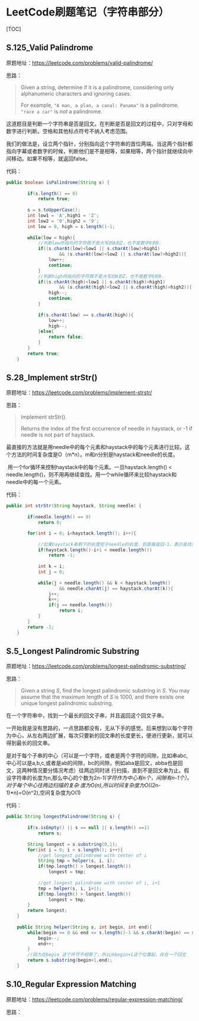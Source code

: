 # LeetCode刷题笔记（字符串部分）

[TOC]

## S.125_Valid Palindrome

原题地址：https://leetcode.com/problems/valid-palindrome/

思路：

>Given a string, determine if it is a palindrome, considering only alphanumeric characters and ignoring cases.
>
>For example,
>`"A man, a plan, a canal: Panama"` is a palindrome.
>`"race a car"` is *not* a palindrome.

​	这道题目是判断一个字符串是否是回文。在判断是否是回文的过程中，只对字母和数字进行判断。空格和其他标点符号不纳入考虑范围。

​	我们的做法是，设立两个指针，分别指向这个字符串的首位两端。当这两个指针都指向字幕或者数字的时候，判断他们是不是相等，如果相等，两个指针就继续向中间移动。如果不相等，就返回false。

代码：

```java
public boolean isPalindrome(String s) {
        
		if(s.length() == 0)
			return true;
  
		s = s.toUpperCase();
		int low1 = 'A',high1 = 'Z';
		int low2 = '0',high2 = '9';
		int low = 0, high = s.length()-1;
		
		while(low < high){
			//判断low所指向的字符既不是大写的A到Z，也不是数字0到9.
			if((s.charAt(low)<low1 || s.charAt(low)>high1)
					&& (s.charAt(low)<low2 || s.charAt(low)>high2)){
				low++;
				continue;
			}
			//判断high所指向的字符既不是大写的A到Z，也不是数字0到9.
			if((s.charAt(high)<low1 || s.charAt(high)>high1)
					&& (s.charAt(high)<low2 || s.charAt(high)>high2)){
				high--;
				continue;
			}
			
			if(s.charAt(low) == s.charAt(high)){
				low++;
				high--;
			}else{
				return false;
			}		
		}	
		return true;
    }
```

## S.28_Implement strStr()

原题地址：https://leetcode.com/problems/implement-strstr/

思路：

>Implement strStr().
>
>Returns the index of the first occurrence of needle in haystack, or -1 if needle is not part of haystack.

​	最直接的方法就是用needle中的每个元素和haystack中的每个元素进行比较。这个方法的时间复杂度是O（m*n）。m和n分别是haystack和needle的长度。

​	用一个for循环来控制haystack中的每个元素。一旦haystack.length()  < needle.length()，则不用再继续查找。用一个while循环来比较haystack和needle中的每一个元素。

代码：

```java
public int strStr(String haystack, String needle) {
		
		if(needle.length() == 0)
			return 0;

		for(int i = 0; i<haystack.length(); i++){
			
			//如果haystack串剩下的长度短于needle的长度，则直接返回-1，表示查找失败
			if(haystack.length()-i+1 < needle.length())
				return -1;
			
			int k = i;
			int j = 0;
			
			while(j < needle.length() && k < haystack.length()
					&& needle.charAt(j) == haystack.charAt(k)){
				j++;
				k++;
				if(j == needle.length())
					return i;
			}
		}
		return -1;
	}
```

## S.5_Longest Palindromic Substring

原题地址：https://leetcode.com/problems/longest-palindromic-substring/

思路：

>Given a string *S*, find the longest palindromic substring in *S*. You may assume that the maximum length of *S* is 1000, and there exists one unique longest palindromic substring.

在一个字符串中，找到一个最长的回文子串，并且返回这个回文子串。

一开始我是没有思路的，一点思路都没有，无从下手的感觉。后来想到以每个字符为中心，从左右两边扩展，每次只要新的回文串的长度更长，便进行更新，就可以得到最长的回文串。



是对于每个子串的中心（可以是一个字符，或者是两个字符的间隙，比如串abc,中心可以是a,b,c,或者是ab的间隙，bc的间隙，例如aba是回文，abba也是回文，这两种情况要分情况考虑）往两边同时进 行扫描，直到不是回文串为止。假设字符串的长度为n,那么中心的个数为2*n-1(字符作为中心有n个，间隙有n-1个）。对于每个中心往两边扫描的复杂 度为O(n),所以时间复杂度为O((2*n-1)*n)=O(n^2),空间复杂度为O(1)

代码：

```java
public String longestPalindrome(String s) {  
        
		if(s.isEmpty() || s == null || s.length() ==1)
			return s;
		
		String longest = s.substring(0,1);
		for(int i = 0; i < s.length(); i++){
			//get longest palindrome with center of i
			String tmp = helper(s, i, i);
			if(tmp.length() > longest.length())
				longest = tmp;
			
			//get longest palindrome with center of i, i+1
			tmp = helper(s, i, i+1);
			if(tmp.length() > longest.length())
				longest = tmp;
		}
		return longest;
    }
    
    public String helper(String s, int begin, int end){
		while(begin >= 0 && end <= s.length()-1 && s.charAt(begin) == s.charAt(end)){
			begin--;
			end++;
		}
		//因为在begin 这个环节不相等了，所以从begin+1这个位置起，存在一个回文
		return s.substring(begin+1,end);
	}
```

## S.10_Regular Expression Matching

原题地址：https://leetcode.com/problems/regular-expression-matching/

思路：

​	



